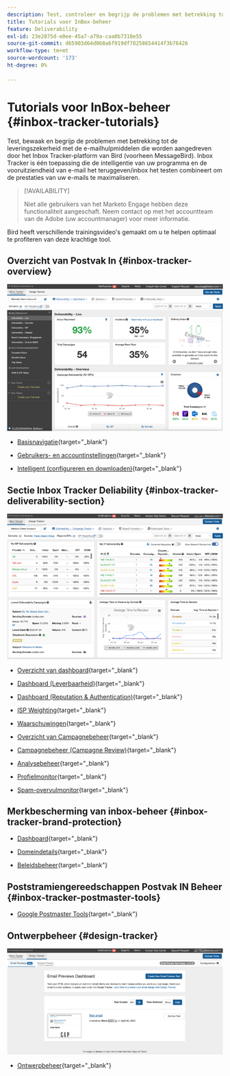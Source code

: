 ```yaml
---
description: Test, controleer en begrijp de problemen met betrekking tot de leveringszekerheid met Inbox Tracker.
title: Tutorials voor InBox-beheer
feature: Deliverability
exl-id: 23e2875d-e0ee-45a7-a79a-caa0b7310e55
source-git-commit: d65903d64d068a6f919df78258654414f3b76426
workflow-type: tm+mt
source-wordcount: '173'
ht-degree: 0%

---
```


# Tutorials voor InBox-beheer {#inbox-tracker-tutorials}

Test, bewaak en begrijp de problemen met betrekking tot de leveringszekerheid met de e-mailhulpmiddelen die worden aangedreven door het Inbox Tracker-platform van Bird (voorheen MessageBird). Inbox Tracker is één toepassing die de intelligentie van uw programma en de vooruitziendheid van e-mail het teruggeven/inbox het testen combineert om de prestaties van uw e-mails te maximaliseren.

>[!AVAILABILITY]
>
>Niet alle gebruikers van het Marketo Engage hebben deze functionaliteit aangeschaft. Neem contact op met het accountteam van de Adobe (uw accountmanager) voor meer informatie.

Bird heeft verschillende trainingsvideo&#39;s gemaakt om u te helpen optimaal te profiteren van deze krachtige tool.

## Overzicht van Postvak In {#inbox-tracker-overview}

![](assets/inbox-tracker-tutorials-1.png)

* [Basisnavigatie](https://veed.io/view/263a0e5e-3b0c-40a4-98a7-945fe28173a1){target="_blank"}

* [Gebruikers- en accountinstellingen](https://veed.io/view/dae8007a-89b4-4a2a-b666-0e9b12706866){target="_blank"}

* [Intelligent (configureren en downloaden)](https://veed.io/view/8b9e398e-21c9-49dc-a133-e1d8eb8ba03d){target="_blank"}

## Sectie Inbox Tracker Deliability {#inbox-tracker-deliverability-section}

![](assets/inbox-tracker-tutorials-2.png)

* [Overzicht van dashboard](https://veed.io/view/2d1084f3-b4b4-440b-9977-a3cc3b885bb9){target="_blank"}

* [Dashboard (Leverbaarheid)](https://veed.io/view/f5dc2e22-3ed1-4024-b6c5-bf346adcc07d){target="_blank"}

* [Dashboard (Reputation &amp; Authentication)](https://veed.io/view/ec237f9d-7923-4ddc-8a58-15d58774d382){target="_blank"}

* [ISP Weighting](https://veed.io/view/bec80e1d-66f2-462c-8470-60610c8a07f7){target="_blank"}

* [Waarschuwingen](https://veed.io/view/1d968a33-e565-4cd2-b25f-53cca61b4823){target="_blank"}

* [Overzicht van Campagnebeheer](https://veed.io/view/8c92bdc5-4131-498c-a450-a518f2e91b17){target="_blank"}

* [Campagnebeheer (Campagne Review)](https://veed.io/view/9c8e18a4-5d9e-495c-ad92-83309f40314a){target="_blank"}

* [Analysebeheer](https://veed.io/view/b458f788-07e1-4553-b743-2d469a356ba2){target="_blank"}

* [Profielmonitor](https://veed.io/view/6ca38d3f-df46-4707-a6cb-dde0fbad470b){target="_blank"}

* [Spam-overvulmonitor](https://veed.io/view/ce488da2-1688-4584-9c26-27baa9c8ed19){target="_blank"}

## Merkbescherming van inbox-beheer {#inbox-tracker-brand-protection}

* [Dashboard](https://veed.io/view/287b425f-2ec8-470b-b993-a654b92b759d){target="_blank"}

* [Domeindetails](https://veed.io/view/cb8a4f53-8008-483b-841a-b0878b8bf17b){target="_blank"}

* [Beleidsbeheer](https://veed.io/view/1036967c-0f77-4fd6-8c40-71553bceef3d){target="_blank"}

## Poststramiengereedschappen Postvak IN Beheer {#inbox-tracker-postmaster-tools}

* [Google Postmaster Tools](https://veed.io/view/7c89c0d8-ead2-46ad-9709-7509d043442a){target="_blank"}

## Ontwerpbeheer {#design-tracker}

![](assets/inbox-tracker-tutorials-3.png)

* [Ontwerpbeheer](https://veed.io/view/3efe7959-d835-4a00-948c-93e4a0394871){target="_blank"}
